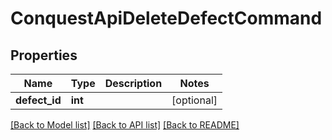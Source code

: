 # ConquestApiDeleteDefectCommand

## Properties
Name | Type | Description | Notes
------------ | ------------- | ------------- | -------------
**defect_id** | **int** |  | [optional] 

[[Back to Model list]](../README.md#documentation-for-models) [[Back to API list]](../README.md#documentation-for-api-endpoints) [[Back to README]](../README.md)


